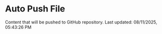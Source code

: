 # Auto Push File

Content that will be pushed to GitHub repository.
Last updated: 08/11/2025, 05:43:26 PM